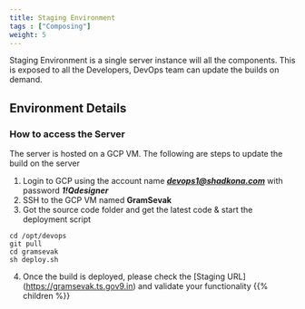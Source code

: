 ```yaml
---
title: Staging Environment
tags : ["Composing"]
weight: 5
---
```

Staging Environment is a single server instance will all the components.
This is exposed to all the Developers, DevOps team can update the builds on demand.

## Environment Details
### How to access the Server
The server is hosted on a GCP VM. The following are steps to update the build on the server
1. Login to GCP using the account name ***devops1@shadkona.com*** with password ***1!Qdesigner***
2. SSH to the GCP VM named **GramSevak**
3. Got the source code folder and get the latest code & start the deployment script
```
cd /opt/devops
git pull
cd gramsevak
sh deploy.sh
```
4. Once the build is deployed, please check the [Staging URL] (https://gramsevak.ts.gov9.in) and validate your functionality
{{% children  %}}

